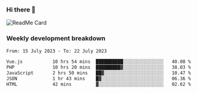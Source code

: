 ### Hi there 👋

<!--
**itzcy/itzcy** is a ✨ _special_ ✨ repository because its `README.md` (this file) appears on your GitHub profile.

Here are some ideas to get you started:

- 🔭 I’m currently working on ...
- 🌱 I’m currently learning ...
- 👯 I’m looking to collaborate on ...
- 🤔 I’m looking for help with ...
- 💬 Ask me about ...
- 📫 How to reach me: ...
- 😄 Pronouns: ...
- ⚡ Fun fact: ...
-->
![ReadMe Card](https://github-readme-stats.vercel.app/api?username=itzcy&show_icons=true&title_color=2d3198&icon_color=797cb8&text_color=24292e&bg_color=f6f8fa)

### Weekly development breakdown
<!--START_SECTION:waka-->

```txt
From: 15 July 2023 - To: 22 July 2023

Vue.js           10 hrs 54 mins  ██████████░░░░░░░░░░░░░░░   40.08 %
PHP              10 hrs 20 mins  █████████▓░░░░░░░░░░░░░░░   38.03 %
JavaScript       2 hrs 50 mins   ██▓░░░░░░░░░░░░░░░░░░░░░░   10.47 %
JSON             1 hr 43 mins    █▓░░░░░░░░░░░░░░░░░░░░░░░   06.36 %
HTML             42 mins         ▓░░░░░░░░░░░░░░░░░░░░░░░░   02.62 %
```

<!--END_SECTION:waka-->
